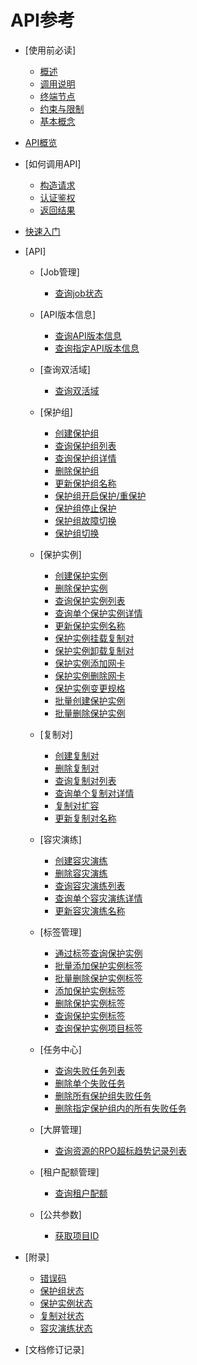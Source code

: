 # API参考

-   [使用前必读]
    -   [概述](概述.md)
    -   [调用说明](调用说明.md)
    -   [终端节点](终端节点.md)
    -   [约束与限制](约束与限制.md)
    -   [基本概念](基本概念.md)

-   [API概览](API概览.md)
-   [如何调用API]
    -   [构造请求](构造请求.md)
    -   [认证鉴权](认证鉴权.md)
    -   [返回结果](返回结果.md)

-   [快速入门](快速入门.md)
-   [API]
    -   [Job管理]
        -   [查询job状态](查询job状态.md)

    -   [API版本信息]
        -   [查询API版本信息](查询API版本信息.md)
        -   [查询指定API版本信息](查询指定API版本信息.md)

    -   [查询双活域]
        -   [查询双活域](查询双活域（内容）.md)

    -   [保护组]
        -   [创建保护组](创建保护组.md)
        -   [查询保护组列表](查询保护组列表.md)
        -   [查询保护组详情](查询保护组详情.md)
        -   [删除保护组](删除保护组.md)
        -   [更新保护组名称](更新保护组名称.md)
        -   [保护组开启保护/重保护](保护组开启保护-重保护.md)
        -   [保护组停止保护](保护组停止保护.md)
        -   [保护组故障切换](保护组故障切换.md)
        -   [保护组切换](保护组切换.md)

    -   [保护实例]
        -   [创建保护实例](创建保护实例.md)
        -   [删除保护实例](删除保护实例.md)
        -   [查询保护实例列表](查询保护实例列表.md)
        -   [查询单个保护实例详情](查询单个保护实例详情.md)
        -   [更新保护实例名称](更新保护实例名称.md)
        -   [保护实例挂载复制对](保护实例挂载复制对.md)
        -   [保护实例卸载复制对](保护实例卸载复制对.md)
        -   [保护实例添加网卡](保护实例添加网卡.md)
        -   [保护实例删除网卡](保护实例删除网卡.md)
        -   [保护实例变更规格](保护实例变更规格.md)
        -   [批量创建保护实例](批量创建保护实例.md)
        -   [批量删除保护实例](批量删除保护实例.md)

    -   [复制对]
        -   [创建复制对](创建复制对.md)
        -   [删除复制对](删除复制对.md)
        -   [查询复制对列表](查询复制对列表.md)
        -   [查询单个复制对详情](查询单个复制对详情.md)
        -   [复制对扩容](复制对扩容.md)
        -   [更新复制对名称](更新复制对名称.md)

    -   [容灾演练]
        -   [创建容灾演练](创建容灾演练.md)
        -   [删除容灾演练](删除容灾演练.md)
        -   [查询容灾演练列表](查询容灾演练列表.md)
        -   [查询单个容灾演练详情](查询单个容灾演练详情.md)
        -   [更新容灾演练名称](更新容灾演练名称.md)

    -   [标签管理]
        -   [通过标签查询保护实例](通过标签查询保护实例.md)
        -   [批量添加保护实例标签](批量添加保护实例标签.md)
        -   [批量删除保护实例标签](批量删除保护实例标签.md)
        -   [添加保护实例标签](添加保护实例标签.md)
        -   [删除保护实例标签](删除保护实例标签.md)
        -   [查询保护实例标签](查询保护实例标签.md)
        -   [查询保护实例项目标签](查询保护实例项目标签.md)

    -   [任务中心]
        -   [查询失败任务列表](查询失败任务列表.md)
        -   [删除单个失败任务](删除单个失败任务.md)
        -   [删除所有保护组失败任务](删除所有保护组失败任务.md)
        -   [删除指定保护组内的所有失败任务](删除指定保护组内的所有失败任务.md)

    -   [大屏管理]
        -   [查询资源的RPO超标趋势记录列表](查询资源的RPO超标趋势记录列表.md)

    -   [租户配额管理]
        -   [查询租户配额](查询租户配额.md)

    -   [公共参数]
        -   [获取项目ID](获取项目ID.md)

-   [附录]
    -   [错误码](错误码.md)
    -   [保护组状态](保护组状态.md)
    -   [保护实例状态](保护实例状态.md)
    -   [复制对状态](复制对状态.md)
    -   [容灾演练状态](容灾演练状态.md)

-   [文档修订记录]

